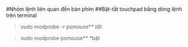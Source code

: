 #Nhóm lệnh liên quan đến bàn phím
##Bật-tắt touchpad bằng dòng lệnh trên terminal 
>sudo modprobe -r psmouse** *tắt*

>sudo modprobe psmouse** *bật

